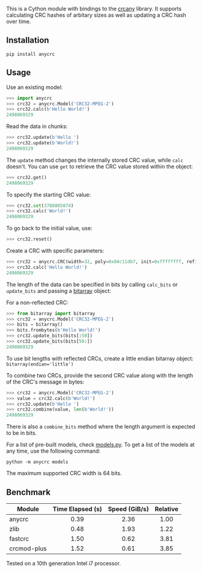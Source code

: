 This is a Cython module with bindings to the [crcany](https://github.com/madler/crcany) library. It supports calculating CRC hashes of arbitary sizes as well as updating a CRC hash over time.

## Installation

`pip install anycrc`

## Usage

Use an existing model:

```python
>>> import anycrc
>>> crc32 = anycrc.Model('CRC32-MPEG-2')
>>> crc32.calc(b'Hello World!')
2498069329
```

Read the data in chunks:

```python
>>> crc32.update(b'Hello ')
>>> crc32.update(b'World!')
2498069329
```

The `update` method changes the internally stored CRC value, while `calc` doesn't. You can use `get` to retrieve the CRC value stored within the object:

```python
>>> crc32.get()
2498069329
```

To specify the starting CRC value:

```python
>>> crc32.set(3788805874)
>>> crc32.calc('World!')
2498069329
```

To go back to the initial value, use:

```python
>>> crc32.reset()
```

Create a CRC with specific parameters:

```python
>>> crc32 = anycrc.CRC(width=32, poly=0x04c11db7, init=0xffffffff, refin=False, refout=False, xorout=0x00000000)
>>> crc32.calc('Hello World!')
2498069329
```

The length of the data can be specified in bits by calling `calc_bits` or `update_bits` and passing a [bitarray](https://github.com/ilanschnell/bitarray) object:

For a non-reflected CRC:

```python
>>> from bitarray import bitarray
>>> crc32 = anycrc.Model('CRC32-MPEG-2')
>>> bits = bitarray()
>>> bits.frombytes(b'Hello World!')
>>> crc32.update_bits(bits[:50])
>>> crc32.update_bits(bits[50:])
2498069329
```

To use bit lengths with reflected CRCs, create a little endian bitarray object: `bitarray(endian='little')`

To combine two CRCs, provide the second CRC value along with the length of the CRC's message in bytes:

```python
>>> crc32 = anycrc.Model('CRC32-MPEG-2')
>>> value = crc32.calc(b'World!')
>>> crc32.update(b'Hello ')
>>> crc32.combine(value, len(b'World!'))
2498069329
```

There is also a `combine_bits` method where the length argument is expected to be in bits.

For a list of pre-built models, check [models.py](https://github.com/marzooqy/anycrc/blob/main/src/anycrc/models.py). To get a list of the models at any time, use the following command:

`python -m anycrc models`

The maximum supported CRC width is 64 bits.

## Benchmark

| Module | Time Elapsed (s) | Speed (GiB/s) | Relative |
|---|:-:|:-:|:-:|
| anycrc | 0.39 | 2.36 | 1.00 |
| zlib | 0.48 | 1.93 | 1.22 |
| fastcrc | 1.50 | 0.62 | 3.81 |
| crcmod-plus | 1.52 | 0.61 | 3.85 |

Tested on a 10th generation Intel i7 processor.
